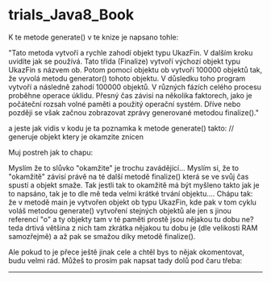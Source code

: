 # trials_Java8_Book


K te metode generate() v te knize je napsano tohle:

"Tato metoda vytvoří a rychle zahodí objekt typu UkazFin.
V dalším kroku uvidíte jak se používá. Tato třída (Finalize) vytvoří výchozí objekt typu UkazFin s názvem ob.
Potom pomocí objektu ob vytvoří 100000 objektů tak, že vyvolá metodu generator() tohoto objektu. V důsledku toho program vytvoří a následně zahodí 100000 objektů.
V různých fázích celého procesu proběhne operace úklidu. Přesný čas závisí na několika faktorech, jako je počáteční rozsah volné paměti a použitý operační systém.
Dříve nebo později se však začnou zobrazovat zprávy generované metodou finalize()."


a jeste jak vidis v kodu je ta poznamka k metode generate() takto: // generuje objekt ktery je okamzite znicen

Muj postreh jak to chapu:

Myslím že to slůvko "okamžite" je trochu zavádějící... Myslím si, že to "okamžitě" závisí právě na té další metodě finalize() která se ve svůj čas spustí a objekt smaže.
Tak jestli tak to okamžitě má být myšleno takto jak je to napsáno, tak je to dle mě teda velmi krátké trvání objektu....
Chápu tak: že v metodě main je vytvořen objekt ob typu UkazFin, kde pak v tom cyklu voláš metodou generate() vytvoření stejných objektů ale jen s jinou referencí "o" a ty objekty tam v té paměti prostě jsou nějakou tu dobu ne? teda drtivá většina z nich tam zkrátka nějakou tu dobu je (dle velikosti RAM samozřejmě) a až pak se smažou díky metodě  finalize().

Ale pokud to je přece ještě jinak cele a chtěl bys to nějak okomentovat, budu velmi rád. Můžeš to prosím pak napsat tady dolů pod čaru třeba:

-------------------------------------------


